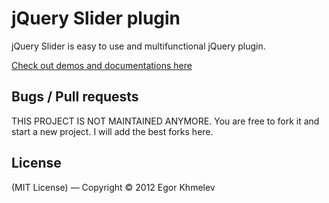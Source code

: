 # jQuery Slider plugin

jQuery Slider is easy to use and multifunctional jQuery plugin.

[Check out demos and documentations here](http://egorkhmelev.github.com/jslider/)

## Bugs / Pull requests

THIS PROJECT IS NOT MAINTAINED ANYMORE. You are free to fork it and start a new project.
I will add the best forks here.

## License

(MIT License) — Copyright &copy; 2012 Egor Khmelev
